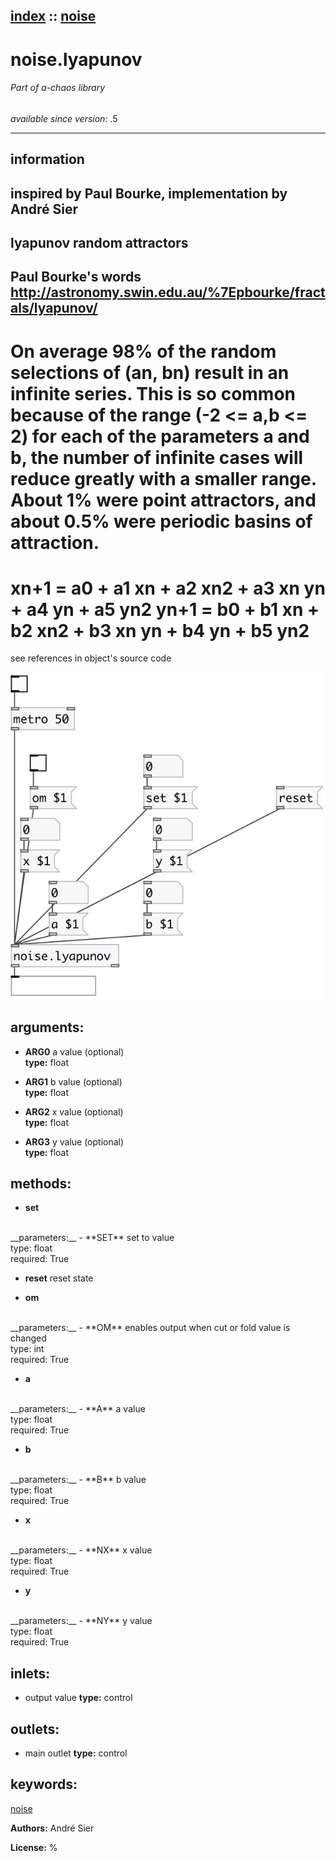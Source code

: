 [index](index.html) :: [noise](category_noise.html)
---

# noise.lyapunov

###### Part of a-chaos library

*available since version:* .5

---


## information
inspired by Paul Bourke, implementation by André Sier
---
lyapunov random attractors
---
Paul Bourke&#39;s words
            http://astronomy.swin.edu.au/%7Epbourke/fractals/lyapunov/
---
On average 98% of the random selections of (an, bn) result in an infinite
            series.
This is so common because of the range (-2 &lt;= a,b &lt;= 2) for each of the
            parameters a and b, the number of infinite cases will reduce greatly with a smaller
            range.
About 1% were point attractors, and about 0.5% were periodic basins of
            attraction.
===
xn+1 = a0 + a1 xn + a2 xn2 + a3 xn yn + a4 yn + a5 yn2
yn+1 = b0 + b1 xn + b2 xn2 + b3 xn yn + b4 yn + b5 yn2
===
see references in object&#39;s source code



[![example](../examples/img/noise.lyapunov.jpg)](../examples/pd/noise.lyapunov.pd)



## arguments:

* **ARG0**
a value (optional)<br>
__type:__ float<br>

* **ARG1**
b value (optional)<br>
__type:__ float<br>

* **ARG2**
x value (optional)<br>
__type:__ float<br>

* **ARG3**
y value (optional)<br>
__type:__ float<br>



## methods:

* **set**
<br>
  __parameters:__
  - **SET** set to value<br>
    type: float <br>
    required: True <br>

* **reset**
reset state<br>

* **om**
<br>
  __parameters:__
  - **OM** enables output when cut or fold value is changed<br>
    type: int <br>
    required: True <br>

* **a**
<br>
  __parameters:__
  - **A** a value<br>
    type: float <br>
    required: True <br>

* **b**
<br>
  __parameters:__
  - **B** b value<br>
    type: float <br>
    required: True <br>

* **x**
<br>
  __parameters:__
  - **NX** x value<br>
    type: float <br>
    required: True <br>

* **y**
<br>
  __parameters:__
  - **NY** y value<br>
    type: float <br>
    required: True <br>






## inlets:

* output value 
__type:__ control<br>



## outlets:

* main outlet
__type:__ control<br>



## keywords:

[noise](keywords/noise.html)






**Authors:** André Sier




**License:** %





